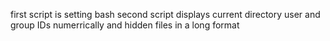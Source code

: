 first script is setting bash
second script displays current directory user and group IDs numerrically and hidden files in a long format
